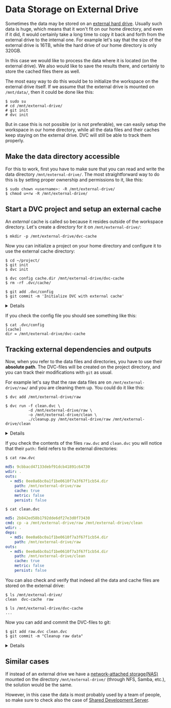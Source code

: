 # Data Storage on External Drive

Sometimes the data may be stored on an
[external hard drive](https://whatis.techtarget.com/definition/external-hard-drive).
Usually such data is huge, which means that it won't fit on our home directory,
and even if it did, it would certainly take a long time to copy it back and
forth from the external drive to the internal one. For example let's say that
the size of the external drive is 16TB, while the hard drive of our home
directory is only 320GB.

In this case we would like to process the data where it is located (on the
external drive). We also would like to save the results there, and certainly to
store the <abbr>cached</abbr> files there as well.

The most easy way to do this would be to initialize the <abbr>workspace</abbr>
on the external drive itself. If we assume that the external drive is mounted on
`/mnt/data/`, then it could be done like this:

```dvc
$ sudo su
# cd /mnt/external-drive/
# git init
# dvc init
```

But in case this is not possible (or is not preferable), we can easily setup the
workspace in our home directory, while all the data files and their caches keep
staying on the external drive. DVC will still be able to track them properly.

## Make the data directory accessible

For this to work, first you have to make sure that you can read and write the
data directory `/mnt/external-drive/`. The most straightforward way to do this
is by setting proper ownership and permissions to it, like this:

```dvc
$ sudo chown <username>: -R /mnt/external-drive/
$ chmod u+rw -R /mnt/external-drive/
```

## Start a DVC project and setup an external cache

An _external_ <abbr>cache</abbr> is called so because it resides outside of the
workspace directory. Let's create a directory for it on `/mnt/external-drive/`:

```dvc
$ mkdir -p /mnt/external-drive/dvc-cache
```

Now you can initialize a <abbr>project</abbr> on your home directory and
configure it to use the external cache directory:

```dvc
$ cd ~/project/
$ git init
$ dvc init

$ dvc config cache.dir /mnt/external-drive/dvc-cache
$ rm -rf .dvc/cache/

$ git add .dvc/config
$ git commit -m 'Initialize DVC with external cache'
```

<details>

### Transfer the content of the cache to the external directory

In this example we are removing the default cache directory `.dvc/cache/`
because we just initialized the project and we know that it is empty (there's
nothing stored in it). If we had an existing project, we could preserve the
content of the cache by moving it to the new directory:

```dvc
$ mv -a .dvc/cache/* /mnt/external-drive/dvc-cache/
$ rm -rf .dvc/cache/
```

</details>

If you check the config file you should see something like this:

```dvc
$ cat .dvc/config
[cache]
dir = /mnt/external-drive/dvc-cache
```

## Tracking external dependencies and outputs

Now, when you refer to the data files and directories, you have to use their
**absolute path**. The <abbr>DVC-files</abbr> will be created on the project
directory, and you can track their modifications with `git` as usual.

For example let's say that the raw data files are on `/mnt/external-drive/raw/`
and you are cleaning them up. You could do it like this:

```dvc
$ dvc add /mnt/external-drive/raw

$ dvc run -f clean.dvc \
          -d /mnt/external-drive/raw \
          -o /mnt/external-drive/clean \
          ./cleanup.py /mnt/external-drive/raw /mnt/external-drive/clean
```

<details>

### Using an environment variable for the data path

In a real life situation probably you would declare an environment variable
`DATA_PATH=/mnt/external-drive` and use it to shorten the command options, like
this:

```dvc
$ dvc add $DATA_PATH/raw

$ dvc run -f clean.dvc \
          -d $DATA_PATH/raw \
          -o $DATA_PATH/clean \
          ./cleanup.py $DATA_PATH/raw $DATA_PATH/clean
```

</details>

If you check the contents of the files `raw.dvc` and `clean.dvc` you will notice
that their `path:` field refers to the external directories:

```dvc
$ cat raw.dvc
```

```yaml
md5: 9cbbacd47133debf91dcb41891c64730
wdir: .
outs:
  - md5: 0ee0a6bc0a1f1be0610f7a3f67f1cb54.dir
    path: /mnt/external-drive/raw
    cache: true
    metric: false
    persist: false
```

```dvc
$ cat clean.dvc
```

```yaml
md5: 2b842ed58b1792dde6df27e3d0f73430
cmd: cp -a /mnt/external-drive/raw /mnt/external-drive/clean
wdir: .
deps:
  - md5: 0ee0a6bc0a1f1be0610f7a3f67f1cb54.dir
    path: /mnt/external-drive/raw
outs:
  - md5: 0ee0a6bc0a1f1be0610f7a3f67f1cb54.dir
    path: /mnt/external-drive/clean
    cache: true
    metric: false
    persist: false
```

You can also check and verify that indeed all the data and cache files are
stored on the external drive:

```dvc
$ ls /mnt/external-drive/
clean  dvc-cache  raw

$ ls /mnt/external-drive/dvc-cache
...
```

Now you can add and commit the DVC-files to git:

```dvc
$ git add raw.dvc clean.dvc
$ git commit -m "Cleanup raw data"
```

<details>

### Optimizing the data management

Since we are talking about large data, it is worth spending some time for
understanding
[how DVC can optimize data management](/doc/user-guide/large-dataset-optimization),
so that it does not make unnecessary copies of large data.

In short, if your external drive is formatted with XFS, Btrfs, ZFS, or any other
file system that supports <abbr>reflinks</abbr>, DVC will automatically use the
most efficient way of handling large datasets, and there is no further
configuration that needs to be done.

If _reflinks_ are not available, then you should consider setting the cache type
to _symlink_ or _hardlink_, like so:

```dvc
$ dvc config cache.type "reflink,symlink,hardlink,copy"
$ dvc config cache.protected true
```

However this implies that for data files that are added to the project with
`dvc add <datafile>`, you may need to run `dvc unprotect <datafile>` before
modifying them. For more details make sure to read the man page of
[dvc unprotect](/doc/commands-reference/unprotect).

</details>

## Similar cases

If instead of an external drive we have a
[network-attached storage(NAS)](https://searchstorage.techtarget.com/definition/network-attached-storage)
mounted on the directory `/mnt/external-drive/` (through NFS, Samba, etc.), the
solution would be the same.

However, in this case the data is most probably used by a team of people, so
make sure to check also the case of
[Shared Development Server](/doc/use-cases/multiple-data-scientists-on-a-single-machine).
